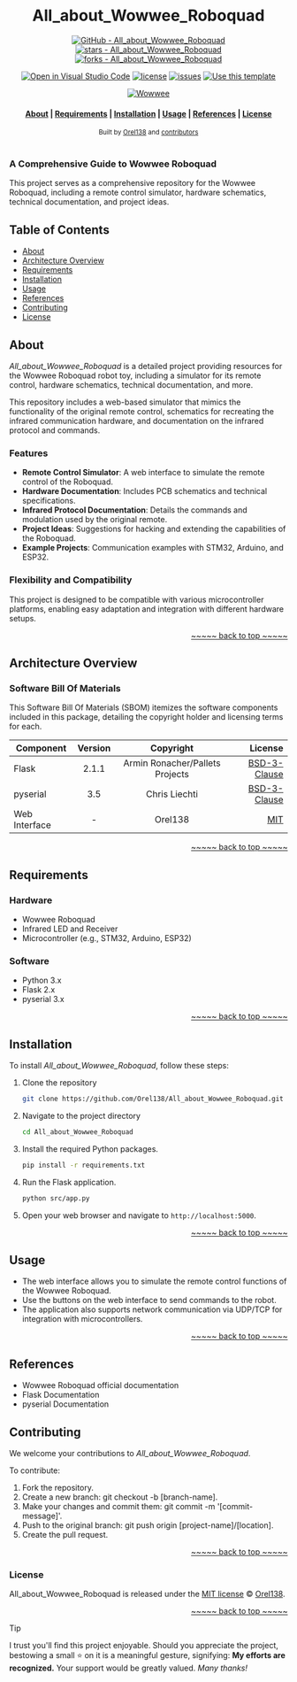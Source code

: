 <a name="readme-top"></a>

<h1 align="center">
  <br> All_about_Wowwee_Roboquad <br>
</h1>

<div align="center">

[![GitHub - All_about_Wowwee_Roboquad](https://img.shields.io/static/v1?label=GitHub&message=All_about_Wowwee_Roboquad&color=blue&logo=github)](https://github.com/Orel138/All_about_Wowwee_Roboquad "Go to GitHub repo")
[![stars - All_about_Wowwee_Roboquad](https://img.shields.io/github/stars/Orel138/All_about_Wowwee_Roboquad?style=social)](https://github.com/Orel138/All_about_Wowwee_Roboquad)
[![forks - All_about_Wowwee_Roboquad](https://img.shields.io/github/forks/Orel138/All_about_Wowwee_Roboquad?style=social)](https://github.com/Orel138/All_about_Wowwee_Roboquad)

[![Open in Visual Studio Code](https://img.shields.io/static/v1?logo=visualstudiocode&label=&message=Open%20in%20Visual%20Studio%20Code&labelColor=2c2c32&color=007acc&logoColor=007acc)](https://open.vscode.dev/Orel138/All_about_Wowwee_Roboquad)
[![license](https://custom-icon-badges.demolab.com/github/license/Orel138/All_about_Wowwee_Roboquad?logo=law&logoColor=white)](https://github.com/Orel138/All_about_Wowwee_Roboquad/blob/main/LICENSE "license MIT")
[![issues](https://custom-icon-badges.demolab.com/github/issues-raw/Orel138/All_about_Wowwee_Roboquad?logo=issue)](https://github.com/Orel138/All_about_Wowwee_Roboquad/issues "issues")
[![Use this template](https://img.shields.io/badge/Use_as_template-2ea44f?style=flat&color=blue)](https://github.com/Orel138/All_about_Wowwee_Roboquad/generate)

[![Wowwee](https://img.shields.io/badge/Wowwee-Roboquad-blue?style=flat&logo=wowwee)](https://www.wowwee.com/roboquad "Wowwee Roboquad")


</div>

<div align="center">
  <h4>
    <a href="#about">About</a> |
    <a href="#requirements">Requirements</a> |
    <a href="#installation">Installation</a> |
    <a href="#usage">Usage</a> |
    <a href="#references">References</a> |
    <a href="#license">License</a>
  </h4>
</div>

<div align="center">
  <sub>Built by
  <a href="https://github.com/Orel138">Orel138</a> and
  <a href="https://github.com/Orel138/All_about_Wowwee_Roboquad/graphs/contributors">contributors </a>
</div>
<br>

### A Comprehensive Guide to Wowwee Roboquad
This project serves as a comprehensive repository for the Wowwee Roboquad, including a remote control simulator, hardware schematics, technical documentation, and project ideas.

## Table of Contents

- [About](#about)
- [Architecture Overview](#architecture-overview)
- [Requirements](#requirements)
- [Installation](#installation)
- [Usage](#usage)
- [References](#references)
- [Contributing](#contributing)
- [License](#license)

## About

_All_about_Wowwee_Roboquad_ is a detailed project providing resources for the Wowwee Roboquad robot toy, including a simulator for its remote control, hardware schematics, technical documentation, and more.

This repository includes a web-based simulator that mimics the functionality of the original remote control, schematics for recreating the infrared communication hardware, and documentation on the infrared protocol and commands.

### Features
- **Remote Control Simulator**: A web interface to simulate the remote control of the Roboquad.
- **Hardware Documentation**: Includes PCB schematics and technical specifications.
- **Infrared Protocol Documentation**: Details the commands and modulation used by the original remote.
- **Project Ideas**: Suggestions for hacking and extending the capabilities of the Roboquad.
- **Example Projects**: Communication examples with STM32, Arduino, and ESP32.

### Flexibility and Compatibility
This project is designed to be compatible with various microcontroller platforms, enabling easy adaptation and integration with different hardware setups.

<p align="right"><a href="#readme-top">~~~~~ back to top ~~~~~</a></p>

## Architecture Overview

### Software Bill Of Materials
This Software Bill Of Materials (SBOM) itemizes the software components included in this package, detailing the copyright holder and licensing terms for each.

|   Component   |   Version |   Copyright |   License |
|  ---          |    :-:    |     :-:     |       --: |
|   Flask  |   2.1.1   |   Armin Ronacher/Pallets Projects |   [BSD-3-Clause](https://opensource.org/licenses/BSD-3-Clause) |
|   pyserial |   3.5   |   Chris Liechti |   [BSD-3-Clause](https://opensource.org/licenses/BSD-3-Clause) |
|   Web Interface |   -   |   Orel138 |   [MIT](https://opensource.org/licenses/MIT) |

<p align="right"><a href="#readme-top">~~~~~ back to top ~~~~~</a></p>

## Requirements

### Hardware
- Wowwee Roboquad
- Infrared LED and Receiver
- Microcontroller (e.g., STM32, Arduino, ESP32)

### Software
- Python 3.x
- Flask 2.x
- pyserial 3.x

<p align="right"><a href="#readme-top">~~~~~ back to top ~~~~~</a></p>

## Installation

To install _All_about_Wowwee_Roboquad_, follow these steps:

1. Clone the repository
   ```bash
   git clone https://github.com/Orel138/All_about_Wowwee_Roboquad.git
   ```
2. Navigate to the project directory
   ```bash
   cd All_about_Wowwee_Roboquad
   ```
3. Install the required Python packages.
   ```bash
   pip install -r requirements.txt
   ```
4. Run the Flask application.
   ```bash
   python src/app.py
   ```
5. Open your web browser and navigate to `http://localhost:5000`.

<p align="right"><a href="#readme-top">~~~~~ back to top ~~~~~</a></p>

## Usage

- The web interface allows you to simulate the remote control functions of the Wowwee Roboquad.
- Use the buttons on the web interface to send commands to the robot.
- The application also supports network communication via UDP/TCP for integration with microcontrollers.

<p align="right"><a href="#readme-top">~~~~~ back to top ~~~~~</a></p>

## References
- Wowwee Roboquad official documentation
- Flask Documentation
- pyserial Documentation

## Contributing
We welcome your contributions to _All_about_Wowwee_Roboquad_.

To contribute:
1. Fork the repository.
2. Create a new branch: git checkout -b [branch-name].
3. Make your changes and commit them: git commit -m '[commit-message]'.
4. Push to the original branch: git push origin [project-name]/[location].
5. Create the pull request.

<p align="right"><a href="#readme-top">~~~~~ back to top ~~~~~</a></p>

### License

All_about_Wowwee_Roboquad is released under the [MIT license]() © [Orel138](https://github.com/Orel138).

<p align="right"><a href="#readme-top">~~~~~ back to top ~~~~~</a></p>

> [!TIP]
> I trust you'll find this project enjoyable. Should you appreciate the project, bestowing a small ⭐ on it is a meaningful gesture, signifying: **My efforts are recognized.** Your support would be greatly valued. _Many thanks!_
